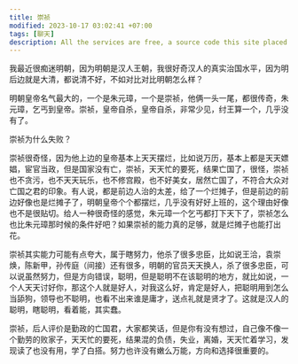 ```yaml
---
title: 崇祯
modified: 2023-10-17 03:02:41 +07:00
tags: [聊天]
description: All the services are free, a source code this site placed on github repository and intergration with netlify service, another service that you can use is github page for hosting your own static site.
---
```


 我最近很痴迷明朝，因为明朝是汉人王朝，我很好奇汉人的真实治国水平，因为明后边就是大清，都说清不好，不如对比对比明朝怎么样？

明朝皇帝名气最大的，一个是朱元璋，一个是崇祯，他俩一头一尾，都很传奇，朱元璋，乞丐到皇帝。崇祯，皇帝自杀，皇帝自杀，非常少见，纣王算一个，几乎没有了。

崇祯为什么失败？

崇祯很奇怪，因为他上边的皇帝基本上天天摆烂，比如说万历，基本上都是天天嫖娼，宦官当政，但是国家没有亡，崇祯，天天忙的要死，结果亡国了，很怪，崇祯也不贪污，也不天天玩乐，也不修宫殿，也不好美女，居然亡国了，不符合大众对亡国之君的印象。有人说，都是前边人治的太差，给了一个烂摊子，但是前边的前边好像也是烂摊子了，明朝皇帝个个都摆烂，几乎没有好好上班的，这个理由好像也不是很贴切。给人一种很奇怪的感觉，朱元璋一个乞丐都打下天下了，崇祯怎么也比朱元璋那时候的条件好吧？如果崇祯的能力真的足够，就是烂摊子也能打出花。

崇祯其实能力可能有点夸大，属于瞎努力，他杀了很多忠臣，比如说王洽，袁崇焕，陈新甲，孙传庭（间接）还有很多，明朝的官员天天换人，杀了很多忠臣，可以说虽然努力，但是方向错误，聪明，但是聪明不在该聪明的地方，就比如说，一个人天天讨好你，那这个人就是好人，对我这么好，肯定是好人，把聪明用到怎么当舔狗，领导也不聪明，也看不出来谁是庸才，送点礼就是贤才了。这就是汉人的聪明，瞎聪明，看着能，其实蠢。

崇祯，后人评价是勤政的亡国君，大家都笑话，但是你有没有想过，自己像不像一个勤劳的败家子，天天忙的要死，结果混的负债，失业，离婚，天天忙着学习，发现读了也没有用，学了白搭。努力也许没有嫩么万能，方向和选择很重要的。






